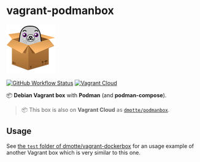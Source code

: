 # vagrant-podmanbox

![icon](icon-128.png)

[![GitHub Workflow Status](https://img.shields.io/github/actions/workflow/status/dmotte/vagrant-podmanbox/release.yml?branch=main&logo=github&style=flat-square)](https://github.com/dmotte/vagrant-podmanbox/actions)
[![Vagrant Cloud](https://img.shields.io/badge/vagrant-dmotte/podmanbox-blue?logo=vagrant&style=flat-square)](https://app.vagrantup.com/dmotte/boxes/podmanbox)

:package: **Debian Vagrant box** with **Podman** (and **podman-compose**).

> :package: This box is also on **Vagrant Cloud** as [`dmotte/podmanbox`](https://app.vagrantup.com/dmotte/boxes/podmanbox).

## Usage

See [the `test` folder of dmotte/vagrant-dockerbox](https://github.com/dmotte/vagrant-dockerbox/tree/main/test) for an usage example of another Vagrant box which is very similar to this one.
